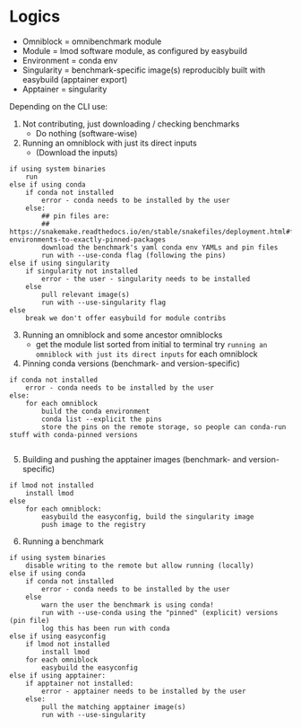 # Logics

- Omniblock = omnibenchmark module
- Module = lmod software module, as configured by easybuild
- Environment = conda env
- Singularity = benchmark-specific image(s) reproducibly built with easybuild (apptainer export)
- Apptainer = singularity

Depending on the CLI use:

1. Not contributing, just downloading / checking benchmarks
   - Do nothing (software-wise)
2. Running an omniblock with just its direct inputs
   - (Download the inputs)
```
if using system binaries
    run
else if using conda
    if conda not installed
        error - conda needs to be installed by the user
    else:
        ## pin files are:
        ## https://snakemake.readthedocs.io/en/stable/snakefiles/deployment.html#freezing-environments-to-exactly-pinned-packages
        download the benchmark's yaml conda env YAMLs and pin files
        run with --use-conda flag (following the pins)
else if using singularity
    if singularity not installed
        error - the user - singularity needs to be installed
    else
        pull relevant image(s)
        run with --use-singularity flag
else
    break we don't offer easybuild for module contribs
```
3. Running an omniblock and some ancestor omniblocks
   - get the module list sorted from initial to terminal
     try `running an omniblock with just its direct inputs` for each omniblock
4. Pinning conda versions (benchmark- and version-specific)
```
if conda not installed
    error - conda needs to be installed by the user
else:
    for each omniblock
        build the conda environment
        conda list --explicit the pins
        store the pins on the remote storage, so people can conda-run stuff with conda-pinned versions
        
```
5. Building and pushing the apptainer images (benchmark- and version-specific)
```
if lmod not installed
    install lmod
else
    for each omniblock:
        easybuild the easyconfig, build the singularity image
        push image to the registry
```

6. Running a benchmark
```
if using system binaries
    disable writing to the remote but allow running (locally)
else if using conda
    if conda not installed
        error - conda needs to be installed by the user
    else
        warn the user the benchmark is using conda!
        run with --use-conda using the "pinned" (explicit) versions (pin file)
        log this has been run with conda
else if using easyconfig
    if lmod not installed
        install lmod
    for each omniblock
        easybuild the easyconfig
else if using apptainer:
    if apptainer not installed:
        error - apptainer needs to be installed by the user
    else:
        pull the matching apptainer image(s)
        run with --use-singularity
```

